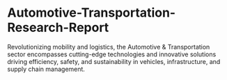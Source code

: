 # Automotive-Transportation-Research-Report
Revolutionizing mobility and logistics, the Automotive &amp; Transportation sector encompasses cutting-edge technologies and innovative solutions driving efficiency, safety, and sustainability in vehicles, infrastructure, and supply chain management.
